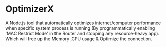# OptimizerX
A Node.js tool that automatically optimizes internet/computer performance when specific system process is running (By programmatically enabling 'MAC Restrict Mode' in the Router and stopping any resource-heavy app). Which will free up the Memory ,CPU usage & Optimize the connection.
